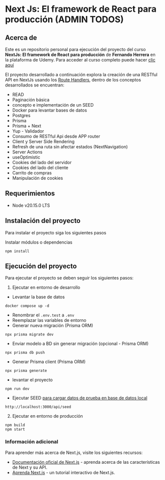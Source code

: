 # Next Js: El framework de React para producción (ADMIN TODOS)

## Acerca de

Este es un repositorio personal para ejecución del proyecto del curso **NextJs: El framework de React para producción** de **Fernando Herrera** en la plataforma de Udemy. Para acceder al curso completo puede hacer [clic aquí](https://www.udemy.com/course/nextjs-fh/)

El proyecto desarrollado a continuación explora la creación de una RESTful API en NextJs usando los [Route Handlers](https://nextjs.org/docs/app/building-your-application/routing/route-handlers), dentro de los conceptos desarrollados se encuentran:

- READ
- Paginación básica
- concepto e implementación de un SEED
- Docker para levantar bases de datos
- Postgres
- Prisma
- Prisma + Next
- Yup - Validador
- Consumo de RESTful Api desde APP router
- Client y Server Side Rendering
- Refresh de una ruta sin afectar estados (NextNavigation)
- Server Actions
- useOptimistic
- Cookies del lado del servidor
- Cookies del lado del cliente
- Carrito de compras
- Manipulación de cookies

## Requerimientos

- Node v20.15.0 LTS

## Instalación del proyecto

Para instalar el proyecto siga los siguientes pasos

Instalar módulos o dependencias

```
npm install
```

## Ejecución del proyecto

Para ejecutar el proyecto se deben seguir los siguientes pasos:

1. Ejecutar en entorno de desarrollo

- Levantar la base de datos

```
docker compose up -d
```

- Renombrar el `.env.test` a `.env`
- Reemplazar las variables de entorno
- Generar nueva migración (Prisma ORM)

```
npx prisma migrate dev
```

- Enviar modelo a BD sin generar migración (opcional - Prisma ORM)

```
npx prisma db push
```

- Generar Prisma client (Prisma ORM)

```
npx prisma generate
```

- levantar el proyecto

```
npm run dev
```

- Ejecutar SEED [para cargar datos de prueba en base de datos local](http://localhost:3000/api/seed)

```
http://localhost:3000/api/seed
```

2. Ejecutar en entorno de producción

```
npm build
npm start
```

### Información adicional

Para aprender más acerca de Next.js, visite los siguientes recursos:

- [Documentación oficial de Next.js](https://nextjs.org/docs) - aprenda acerca de las características de Next y su API.
- [Aprenda Next.js](https://nextjs.org/learn) - un tutorial interactivo de Next.js.
